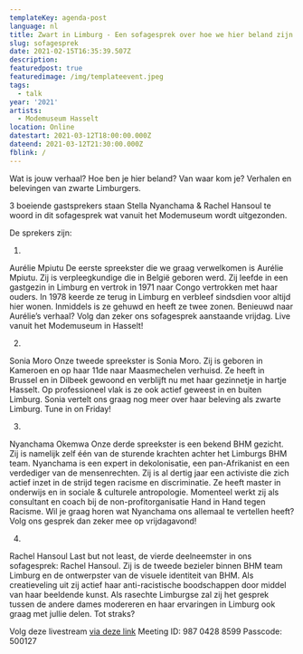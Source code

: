 ```yaml
---
templateKey: agenda-post
language: nl
title: Zwart in Limburg - Een sofagesprek over hoe we hier beland zijn
slug: sofagesprek
date: 2021-02-15T16:35:39.507Z
description:
featuredpost: true
featuredimage: /img/templateevent.jpeg
tags:
  - talk
year: '2021'
artists:
  - Modemuseum Hasselt
location: Online
datestart: 2021-03-12T18:00:00.000Z
dateend: 2021-03-12T21:30:00.000Z
fblink: /
---
```


Wat is jouw verhaal? Hoe ben je hier beland? Van waar kom je?
Verhalen en belevingen van zwarte Limburgers.

3 boeiende gastsprekers staan Stella Nyanchama & Rachel Hansoul te woord in dit sofagesprek wat vanuit het Modemuseum wordt uitgezonden.

De sprekers zijn:

1.
Aurélie Mpiutu
De eerste spreekster die we graag verwelkomen is Aurélie Mpiutu. Zij is verpleegkundige die in België geboren werd. Zij leefde in een gastgezin in Limburg en vertrok in 1971 naar Congo vertrokken met haar ouders. In 1978 keerde ze terug in Limburg en verbleef sindsdien voor altijd hier wonen. Inmiddels is ze gehuwd en heeft ze twee zonen. Benieuwd naar Aurélie’s verhaal? Volg dan zeker ons sofagesprek aanstaande vrijdag. Live vanuit het Modemuseum in Hasselt!

2.
Sonia Moro
Onze tweede spreekster is Sonia Moro. Zij is geboren in Kameroen en op haar 11de naar Maasmechelen verhuisd. Ze heeft in Brussel en in Dilbeek gewoond en verblijft nu met haar gezinnetje in hartje Hasselt. Op professioneel vlak is ze ook actief geweest in en buiten Limburg. Sonia vertelt ons graag nog meer over haar beleving als zwarte Limburg. Tune in on Friday!

3.
Nyanchama Okemwa
Onze derde spreekster is een bekend BHM gezicht. Zij is namelijk zelf één van de sturende krachten achter het Limburgs BHM team. Nyanchama is een expert in dekolonisatie, een pan-Afrikanist en een verdediger van de mensenrechten. Zij is al dertig jaar een activiste die zich actief inzet in de strijd tegen racisme en discriminatie. Ze heeft master in onderwijs en in sociale & culturele antropologie. Momenteel werkt zij als consultant en coach bij de non-profitorganisatie Hand in Hand tegen Racisme. Wil je graag horen wat Nyanchama ons allemaal te vertellen heeft? Volg ons gesprek dan zeker mee op vrijdagavond!

4.
Rachel Hansoul
Last but not least, de vierde deelneemster in ons sofagesprek: Rachel Hansoul. Zij is de tweede bezieler binnen BHM team Limburg en de ontwerpster van de visuele identiteit van BHM. Als creatieveling uit zij actief haar anti-racistische boodschappen door middel van haar beeldende kunst. Als rasechte Limburgse zal zij het gesprek tussen de andere dames modereren en haar ervaringen in Limburg ook graag met jullie delen. Tot straks?

Volg deze livestream [via deze link](https://zoom.us/j/98704288599?pwd=OEJGeWI4T0NwNmtRd0c4Tlc1Znp5Zz09)
Meeting ID: 987 0428 8599
Passcode: 500127
